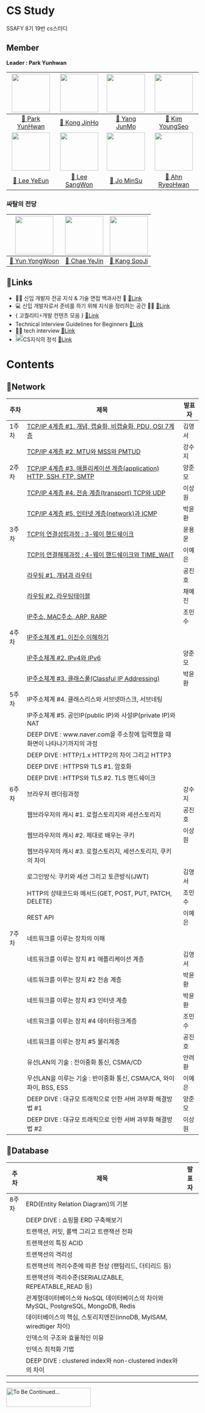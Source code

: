 # CS Study
SSAFY 8기 19반 cs스터디

## Member
**Leader : Park Yunhwan**

| [<img src="https://avatars.githubusercontent.com/u/47595515?s=40&v=4" width="100">](https://github.com/SadoRuin) | [<img src="https://avatars.githubusercontent.com/u/62232531?v=4" width="100">](https://github.com/wlsgh7608) |  [<img src="https://avatars.githubusercontent.com/u/55372995?v=4" width="100">](https://github.com/devjunmo)  |   [<img src="https://avatars.githubusercontent.com/u/80434024?v=4" width="100">](https://github.com/koy4648)   |
|:----------------------------------------------------------------------------------------------------------------:|:------------------------------------------------------------------------------------------------------------:|:-------------------------------------------------------------------------------------------------------------:|:--------------------------------------------------------------------------------------------------------------:|
|              [📖 Park YunHwan](https://sadoruin-notes.notion.site/5c51dcd873f24feb86a75bb071d85855)              |           [📖 Kong JinHo](https://meadow-pram-047.notion.site/cs-8ea8d7f0d60c4a7890093edcb2e29a1d)           |              [📖 Yang JunMo](https://github.com/devjunmo/TIL/blob/main/CS_Study/csStudyWiki.md)               |        [📖 Kim YoungSeo](https://telling-starburst-b5b.notion.site/CS-b494bcb89082445cb48b230788f269c2)        |
|   [<img src="https://avatars.githubusercontent.com/u/103018534?v=4" width="100">](https://github.com/Dodamon)    |  [<img src="https://avatars.githubusercontent.com/u/55802893?v=4" width="100">](https://github.com/nowgnas)  | [<img src="https://avatars.githubusercontent.com/u/102861657?v=4" width="100">](https://github.com/minsu121x) |  [<img src="https://avatars.githubusercontent.com/u/73810834?v=4" width="100"/>](https://github.com/Ryeohwan)  |
|    [📖 Lee YeEun](https://chlorinated-koi-491.notion.site/Computer-science-beffd78d679242a18e40e59cfc7c4205)     |                            [📖 Lee SangWon](https://github.com/nowgnas/CS-Study)                             |            [📖 Jo MinSu](https://charm-ocelot-88c.notion.site/CS-9b9a452599234b419afbbd803dd40c34)            |                               [📖 Ahn RyeoHwan](https://github.com/Ryeohwan/TRL)                               |

### 싸탈의 전당

| [<img src="https://avatars.githubusercontent.com/u/46861704?v=4" width="100"/>](https://github.com/YunYongWoon) | [<img src="https://avatars.githubusercontent.com/u/45252618?v=4" width="100">](https://github.com/yejin013) | [<img src="https://avatars.githubusercontent.com/u/43868550?v=4" width="100">](https://github.com/KangSuzy) |
|:---------------------------------------------------------------------------------------------------------------:|:-----------------------------------------------------------------------------------------------------------:|:-----------------------------------------------------------------------------------------------------------:|
|                                 [📖 Yun YongWoon](https://velog.io/@yuyun0124)                                  |               [📖 Chae YeJin](https://yj-ssafy.notion.site/a95bc74fa67045e794c699f1e0d810cc)                |                              [📖 Kang SooJi](https://github.com/KangSuzy/TIL)                               |


## 🔗Links
- 👶🏻 신입 개발자 전공 지식 & 기술 면접 백과사전 📖  [🔗Link](https://github.com/gyoogle/tech-interview-for-developer)  
- 💻 신입 개발자로서 준비를 하기 위해 지식을 정리하는 공간 👨‍💻 [🔗Link](https://github.com/WooVictory/Ready-For-Tech-Interview)  
- { 고퀄리티⚡개발 컨텐츠 모음 } [🔗Link](https://github.com/Integerous/goQuality-dev-contents)  
- Technical Interview Guidelines for Beginners [🔗Link](https://github.com/JaeYeopHan/Interview_Question_for_Beginner)
- 📢🙍 tech interview [🔗Link](https://github.com/WeareSoft/tech-interview)
- <img height="20" src="https://user-images.githubusercontent.com/47595515/198836603-4a8efbb1-3a55-4130-b211-a039cb9cfd8d.png" width="20"/>CS지식의 정석 [🔗Link](https://inf.run/VE5F)

# Contents
## 📌Network

| 주차  | 제목                                                                                                                                                               | 발표자 |
|-----|------------------------------------------------------------------------------------------------------------------------------------------------------------------|-----|
| 1주차 | [TCP/IP 4계층 #1. 개념, 캡슐화, 비캡슐화, PDU, OSI 7계층](./Contents/Network/TCP_IP%204계층%20%231.%20개념,%20캡슐화,%20비캡슐화,%20PDU,%20OSI%207계층.md)                                 | 김영서 |
|     | [TCP/IP 4계층 #2. MTU와 MSS와 PMTUD](./Contents/Network/TCP_IP%204계층%20%232.%20MTU와%20MSS와%20PMTUD.md)                                                               | 강수지 |
| 2주차 | [TCP/IP 4계층 #3. 애플리케이션 계층(application) HTTP, SSH, FTP, SMTP](./Contents/Network/TCP_IP%204계층%20%233.%20애플리케이션%20계층(application)%20HTTP,%20SSH,%20FTP,%20SMTP.md) | 양준모 |
|     | [TCP/IP 4계층 #4. 전송 계층(transport) TCP와 UDP](./Contents/Network/TCP_IP%204계층%20%234.%20전송%20계층(transport)%20TCP와%20UDP.md)                                         | 이상원 |
|     | [TCP/IP 4계층 #5. 인터넷 계층(network)과 ICMP](./Contents/Network/TCP_IP%204계층%20%235.%20인터넷%20계층(network)과%20ICMP.md)                                                   | 박윤환 |
| 3주차 | [TCP의 연결성립과정 : 3-웨이 핸드쉐이크](./Contents/Network/TCP의%20연결성립과정%203-웨이%20핸드쉐이크.md)                                                                                   | 윤용운 |
|     | [TCP의 연결해제과정 : 4-웨이 핸드쉐이크와 TIME_WAIT](./Contents/Network/TCP의%20연결해제과정%204-웨이%20핸드쉐이크와%20TIME_WAIT.md)                                                           | 이예은 |
|     | [라우팅 #1. 개념과 라우터](./Contents/Network/라우팅%20%231.%20개념과%20라우터.md)                                                                                                 | 공진호 |
|     | [라우팅 #2. 라우팅테이블](./Contents/Network/라우팅%20%232.%20라우팅테이블.md)                                                                                                     | 채예진 |
|     | [IP주소, MAC주소, ARP, RARP](./Contents/Network/IP주소,%20MAC주소,%20ARP,%20RARP.md)                                                                                     | 조민수 |
| 4주차 | [IP주소체계 #1. 이진수 이해하기](./Contents/Network/IP주소체계%20%231.%20이진수%20이해하기.md)                                                                                         |     |
|     | [IP주소체계 #2. IPv4와 IPv6](./Contents/Network/IP주소체계%20%232.%20IPv4와%20IPv6.md)                                                                                     | 양준모 |
|     | [IP주소체계 #3. 클래스풀(Classful IP Addressing)](./Contents/Network/IP주소체계%20%233.%20클래스풀(Classful%20IP%20Addressing).md)                                               | 박윤환 |
| 5주차 | IP주소체계 #4. 클래스리스와 서브넷마스크, 서브네팅                                                                                                                                   |     |
|     | IP주소체계 #5. 공인IP(public IP)와 사설IP(private IP)와 NAT                                                                                                                |     |
|     | DEEP DIVE : www<hi>.naver.com을 주소창에 입력했을 때 화면이 나타나기까지의 과정                                                                                                        |     |
|     | DEEP DIVE : HTTP/1.x HTTP2의 차이 그리고 HTTP3                                                                                                                         |     |
|     | DEEP DIVE : HTTPS와 TLS #1. 암호화                                                                                                                                   |     |
|     | DEEP DIVE : HTTPS와 TLS #2. TLS 핸드쉐이크                                                                                                                             |     |
| 6주차 | 브라우저 렌더링과정                                                                                                                                                       | 강수지 |
|     | 웹브라우저의 캐시 #1. 로컬스토리지와 세션스토리지                                                                                                                                     | 공진호 |
|     | 웹브라우저의 캐시 #2. 제대로 배우는 쿠키                                                                                                                                         | 이상원 |
|     | 웹브라우저의 캐시 #3. 로컬스토리지, 세션스토리지, 쿠키의 차이                                                                                                                             |     |
|     | 로그인방식: 쿠키와 세션 그리고 토큰방식(JWT)                                                                                                                                      | 김영서 |
|     | HTTP의 상태코드와 메서드(GET, POST, PUT, PATCH, DELETE)                                                                                                                   | 조민수 |
|     | REST API                                                                                                                                                         | 이예은 |
| 7주차 | 네트워크를 이루는 장치의 이해                                                                                                                                                 |     |
|     | 네트워크를 이루는 장치 #1 애플리케이션 계층                                                                                                                                        | 김영서 |
|     | 네트워크를 이루는 장치 #2 전송 계층                                                                                                                                            | 박윤환 |
|     | 네트워크를 이루는 장치 #3 인터넷 계층                                                                                                                                           | 박윤환 |
|     | 네트워크를 이루는 장치 #4 데이터링크계층                                                                                                                                          | 조민수 |
|     | 네트워크를 이루는 장치 #5 물리계층                                                                                                                                             | 공진호 |
|     | 유선LAN의 기술 : 전이중화 통신, CSMA/CD                                                                                                                                     | 안려환 |
|     | 무선LAN을 이루는 기술 : 반이중화 통신, CSMA/CA, 와이파이, BSS, ESS                                                                                                                 | 이예은 |
|     | DEEP DIVE : 대규모 트래픽으로 인한 서버 과부화 해결방법 #1                                                                                                                          | 양준모 |
|     | DEEP DIVE : 대규모 트래픽으로 인한 서버 과부화 해결방법 #2                                                                                                                          | 이상원 |

## 📌Database

| 주차  | 제목                                                             | 발표자 |
|-----|----------------------------------------------------------------|-----|
| 8주차 | ERD(Entity Relation Diagram)의 기본                               |     |
|     | DEEP DIVE : 쇼핑몰 ERD 구축해보기                                      |     |
|     | 트랜잭션, 커밋, 롤백 그리고 트랜잭션 전파                                       |     |
|     | 트랜잭션의 특징 ACID                                                  |     |
|     | 트랜잭션의 격리성                                                      |     |
|     | 트랜잭션의 격리수준에 따른 현상 (팬텀리드, 더티리드 등)                               |     |
|     | 트랜잭션의 격리수준(SERIALIZABLE, REPEATABLE_READ 등)                    |     |
|     | 관계형데이터베이스와 NoSQL 데이터베이스의 차이와 MySQL, PostgreSQL, MongoDB, Redis |     |
|     | 데이터베이스의 핵심, 스토리지엔진(innoDB, MyISAM, wiredtiger 차이)              |     |
|     | 인덱스의 구조와 효율적인 이유                                               |     |
|     | 인덱스 최적화 기법                                                     |     |
|     | DEEP DIVE : clustered index와 non-clustered index와의 차이          |     |


----
<img height="50" src="https://user-images.githubusercontent.com/47595515/198835961-bd0e5b57-8f66-4308-a789-70ef11444cf4.png" width="221" alt="To Be Continued..."/>
 